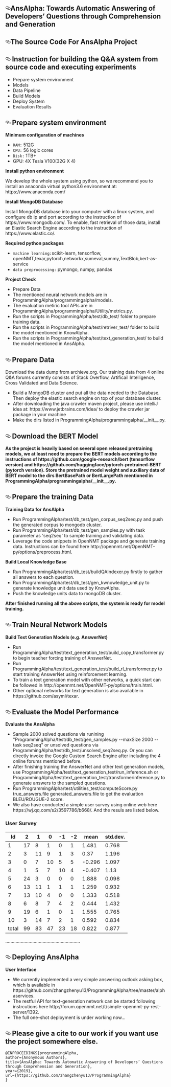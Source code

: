 <!DOCTYPE html>
<html>
<body>
  <div id="readme" class="readme blob instapaper_body">
    <article class="markdown-body entry-content" itemprop="text"><h1><a id="user-content-improving-ir-based-bug-localization-with-context-aware-query-reformulation" class="anchor" aria-hidden="true" href="#improving-ir-based-bug-localization-with-context-aware-query-reformulation"><svg class="octicon octicon-link" viewBox="0 0 16 16" version="1.1" width="16" height="16" aria-hidden="true"><path fill-rule="evenodd" d="M4 9h1v1H4c-1.5 0-3-1.69-3-3.5S2.55 3 4 3h4c1.45 0 3 1.69 3 3.5 0 1.41-.91 2.72-2 3.25V8.59c.58-.45 1-1.27 1-2.09C10 5.22 8.98 4 8 4H4c-.98 0-2 1.22-2 2.5S3 9 4 9zm9-3h-1v1h1c1 0 2 1.22 2 2.5S13.98 12 13 12H9c-.98 0-2-1.22-2-2.5 0-.83.42-1.64 1-2.09V6.25c-1.09.53-2 1.84-2 3.25C6 11.31 7.55 13 9 13h4c1.45 0 3-1.69 3-3.5S14.5 6 13 6z"></path></svg></a>AnsAlpha: Towards Automatic Answering of Developers’ Questions through Comprehension and Generation</h1>
<h2><a id="user-content-accepted-paper-at-esecfse-2018" class="anchor" aria-hidden="true" href="#accepted-paper-at-esecfse-2018"><svg class="octicon octicon-link" viewBox="0 0 16 16" version="1.1" width="16" height="16" aria-hidden="true"><path fill-rule="evenodd" d="M4 9h1v1H4c-1.5 0-3-1.69-3-3.5S2.55 3 4 3h4c1.45 0 3 1.69 3 3.5 0 1.41-.91 2.72-2 3.25V8.59c.58-.45 1-1.27 1-2.09C10 5.22 8.98 4 8 4H4c-.98 0-2 1.22-2 2.5S3 9 4 9zm9-3h-1v1h1c1 0 2 1.22 2 2.5S13.98 12 13 12H9c-.98 0-2-1.22-2-2.5 0-.83.42-1.64 1-2.09V6.25c-1.09.53-2 1.84-2 3.25C6 11.31 7.55 13 9 13h4c1.45 0 3-1.69 3-3.5S14.5 6 13 6z"></path></svg></a>The Source Code For AnsAlpha Project</h2>


    
<h2>
<a id="user-content-subject-systems-6" class="anchor" aria-hidden="true" href="#subject-systems-6"><svg class="octicon octicon-link" viewBox="0 0 16 16" version="1.1" width="16" height="16" aria-hidden="true"><path fill-rule="evenodd" d="M4 9h1v1H4c-1.5 0-3-1.69-3-3.5S2.55 3 4 3h4c1.45 0 3 1.69 3 3.5 0 1.41-.91 2.72-2 3.25V8.59c.58-.45 1-1.27 1-2.09C10 5.22 8.98 4 8 4H4c-.98 0-2 1.22-2 2.5S3 9 4 9zm9-3h-1v1h1c1 0 2 1.22 2 2.5S13.98 12 13 12H9c-.98 0-2-1.22-2-2.5 0-.83.42-1.64 1-2.09V6.25c-1.09.53-2 1.84-2 3.25C6 11.31 7.55 13 9 13h4c1.45 0 3-1.69 3-3.5S14.5 6 13 6z"></path></svg></a>
Instruction for building the Q&A system from source code and executing experiments
</h2>
<ul>
<li>Prepare system environment</li>
<li>Models</li>
<li>Data Pipeline</li>
<li>Build Models</li>
<li>Deploy System</li>
<li>Evaluation Results</li>
</ul>

<h2><a id="user-content-materials-included" class="anchor" aria-hidden="true" href="#materials-included"><svg class="octicon octicon-link" viewBox="0 0 16 16" version="1.1" width="16" height="16" aria-hidden="true"><path fill-rule="evenodd" d="M4 9h1v1H4c-1.5 0-3-1.69-3-3.5S2.55 3 4 3h4c1.45 0 3 1.69 3 3.5 0 1.41-.91 2.72-2 3.25V8.59c.58-.45 1-1.27 1-2.09C10 5.22 8.98 4 8 4H4c-.98 0-2 1.22-2 2.5S3 9 4 9zm9-3h-1v1h1c1 0 2 1.22 2 2.5S13.98 12 13 12H9c-.98 0-2-1.22-2-2.5 0-.83.42-1.64 1-2.09V6.25c-1.09.53-2 1.84-2 3.25C6 11.31 7.55 13 9 13h4c1.45 0 3-1.69 3-3.5S14.5 6 13 6z"></path></svg></a>
Prepare system environment
</h2>
<p><strong>Minimum configuration of machines</strong></p>

<ul>
<li><code>RAM:</code> 512G</li>
<li><code>CPU:</code> 56 logic cores</li>
<li><code>Disk:</code> 1TB+</li>
<li>GPU: 4X Tesla V100(32G X 4)</li>

</ul>
<p><strong>Install python environment</strong></p>
<p>We develop the whole system using python, so we recommend you to install an anaconda virtual python3.6 environment at: https://www.anaconda.com/
</p>

<p><strong>Install MongoDB Database</strong></p>
<p>
Install MongoDB database into your computer with a linux system, and configure db ip and port according to the instruction of https://www.mongodb.com/.
To enable, fast retrieval of those data, install an Elastic Search Engine according to the instruction of 
https://www.elastic.co/.
</p>

<p><strong>Required python packages</strong></p>
<ul>
<li><code>machine learning:</code>scikit-learn, tensorflow, openNMT,texar,pytorch,networkx,sumeval,summy,TextBlob,bert-as-service</li>
<li><code>data preprocessing:</code> pymongo, numpy, pandas</li>
</ul>

<p><strong>Project Check</strong></p>
<ul>
<li>Prepare Data</li>
<li>The mentioned neural network models are in ProgrammingAlpha/programmingalpha/models. </li>
<li>The evaluation metiric tool APIs are in ProgrammingAlpha/programmingalpha/Utility/metrics.py. </li>
<li>Run the scripts in ProgrammingAlpha/test/db_test/ folder to prepare training data. </li>
<li>Run the scripts in ProgrammingAlpha/test/retriver_test/ folder to build the model mentioned in KnowAlpha.</li>
<li>Run the scripts in ProgrammingAlpha/test/text_generation_test/ to build the model mentioned in AnsAlpha. </li>
</ul>


<h2><a id="user-content-available-operations" class="anchor" aria-hidden="true" href="#available-operations"><svg class="octicon octicon-link" viewBox="0 0 16 16" version="1.1" width="16" height="16" aria-hidden="true"><path fill-rule="evenodd" d="M4 9h1v1H4c-1.5 0-3-1.69-3-3.5S2.55 3 4 3h4c1.45 0 3 1.69 3 3.5 0 1.41-.91 2.72-2 3.25V8.59c.58-.45 1-1.27 1-2.09C10 5.22 8.98 4 8 4H4c-.98 0-2 1.22-2 2.5S3 9 4 9zm9-3h-1v1h1c1 0 2 1.22 2 2.5S13.98 12 13 12H9c-.98 0-2-1.22-2-2.5 0-.83.42-1.64 1-2.09V6.25c-1.09.53-2 1.84-2 3.25C6 11.31 7.55 13 9 13h4c1.45 0 3-1.69 3-3.5S14.5 6 13 6z"></path></svg></a>
Prepare Data
</h2>
<p>Download the data dump from archieve.org. 
Our training data from 4 online Q&A forums currently consists of Stack Overflow, Artificail Intelligence, Cross Validated and Data Science. 
</p>
<ul>
<li>
Build a MongoDB cluster and put all the data needed to the Database. Then deploy the elastic search engine on top of your database cluster.
</li>
<li>
After downloading the java crawler maven project, please use intelliJ idea at: https://www.jetbrains.com/idea/ to deploy the crawler jar package in your machine
</li>
<li>
Make the dirs listed in ProgrammingAlpha/programmingalpha/__init__.py.
</li>
</ul>

<h2><a id="user-content-required-parameters-for-the-operations" class="anchor" aria-hidden="true" href="#required-parameters-for-the-operations"><svg class="octicon octicon-link" viewBox="0 0 16 16" version="1.1" width="16" height="16" aria-hidden="true"><path fill-rule="evenodd" d="M4 9h1v1H4c-1.5 0-3-1.69-3-3.5S2.55 3 4 3h4c1.45 0 3 1.69 3 3.5 0 1.41-.91 2.72-2 3.25V8.59c.58-.45 1-1.27 1-2.09C10 5.22 8.98 4 8 4H4c-.98 0-2 1.22-2 2.5S3 9 4 9zm9-3h-1v1h1c1 0 2 1.22 2 2.5S13.98 12 13 12H9c-.98 0-2-1.22-2-2.5 0-.83.42-1.64 1-2.09V6.25c-1.09.53-2 1.84-2 3.25C6 11.31 7.55 13 9 13h4c1.45 0 3-1.69 3-3.5S14.5 6 13 6z"></path></svg></a>
Download the BERT Model
</h2>
<p><strong>
As the project is heavily based on several open released pretraining models, we at least need to prepare the BERT models according to
the instructions of https://github.com/google-research/bert (tensorflow version) and https://github.com/huggingface/pytorch-pretrained-BERT (pytorch version).
Store the pretrained model weight and auxiliary data of BERT model to the dirs BertBasePath or BertLargePath mentioned in ProgrammingAlpha/programmingalpha/__init__.py.
</strong></p>

<h2><a id="user-content-required-parameters-for-the-operations" class="anchor" aria-hidden="true" href="#required-parameters-for-the-operations"><svg class="octicon octicon-link" viewBox="0 0 16 16" version="1.1" width="16" height="16" aria-hidden="true"><path fill-rule="evenodd" d="M4 9h1v1H4c-1.5 0-3-1.69-3-3.5S2.55 3 4 3h4c1.45 0 3 1.69 3 3.5 0 1.41-.91 2.72-2 3.25V8.59c.58-.45 1-1.27 1-2.09C10 5.22 8.98 4 8 4H4c-.98 0-2 1.22-2 2.5S3 9 4 9zm9-3h-1v1h1c1 0 2 1.22 2 2.5S13.98 12 13 12H9c-.98 0-2-1.22-2-2.5 0-.83.42-1.64 1-2.09V6.25c-1.09.53-2 1.84-2 3.25C6 11.31 7.55 13 9 13h4c1.45 0 3-1.69 3-3.5S14.5 6 13 6z"></path></svg></a>
Prepare the training Data
</h2>


<p><strong>Training Data for AnsAlpha</strong></p>
  <ul>
  <li>
  Run ProgrammingAlpha/test/db_test/gen_corpus_seq2seq.py and push the generated corpus to mongodb cluster.
  </li>
  <li>
  Run ProgrammingAlpha/test/db_test/gen_samples.py with task parameter as 'seq2seq' to sample training and validating data.
  </li>
  <li>
  Leverage the code snippets in OpenNMT package and generate training data. Instructions can be found here http://opennmt.net/OpenNMT-py/options/preprocess.html.
  </li>
  </ul>



<p><strong>Build Local Knowledge Base</strong></p>
  <ul>
  <li>
  Run ProgrammingAlpha/test/db_test/buildQAIndexer.py firstly to gather all answers to each question.
  </li>
  <li>
  Run ProgrammingAlpha/test/db_test/gen_kwnowledge_unit.py to generate knowledge unit data used by KnowAlpha.
  </li>
  <li>
  Push the knowledge units data to mongoDB cluster.
  </li>
  </ul>
  
<p><strong>After finished running all the above scripts, the system is ready for model training.</strong></p>

<h2><a id="user-content-q1-how-to-install-the-blizzard-tool" class="anchor" aria-hidden="true" href="#q1-how-to-install-the-blizzard-tool"><svg class="octicon octicon-link" viewBox="0 0 16 16" version="1.1" width="16" height="16" aria-hidden="true"><path fill-rule="evenodd" d="M4 9h1v1H4c-1.5 0-3-1.69-3-3.5S2.55 3 4 3h4c1.45 0 3 1.69 3 3.5 0 1.41-.91 2.72-2 3.25V8.59c.58-.45 1-1.27 1-2.09C10 5.22 8.98 4 8 4H4c-.98 0-2 1.22-2 2.5S3 9 4 9zm9-3h-1v1h1c1 0 2 1.22 2 2.5S13.98 12 13 12H9c-.98 0-2-1.22-2-2.5 0-.83.42-1.64 1-2.09V6.25c-1.09.53-2 1.84-2 3.25C6 11.31 7.55 13 9 13h4c1.45 0 3-1.69 3-3.5S14.5 6 13 6z"></path></svg></a>
Train Neural Network Models
</h2>
<p><strong>Build Text Generation Models (e.g. AnswerNet)</strong></p>
<ul>
<li>
Run ProgrammingAlpha/test/text_generation_test/build_copy_transformer.py to begin teacher forcing training of AnswerNet.
</li>
<li>
Run ProgrammingAlpha/test/text_generation_test/build_rl_transformer.py to start training AnswerNet using reinforcement learning.
</li>
<li>
To train a text generation model with other networks, a quick start can be followed in http://opennmt.net/OpenNMT-py/options/train.html.
</li>
<li>
Other optional networks for text generation is also available in https://github.com/asyml/texar.
</li>
</ul>



<h2><a id="user-content-query-file-format" class="anchor" aria-hidden="true" href="#query-file-format"><svg class="octicon octicon-link" viewBox="0 0 16 16" version="1.1" width="16" height="16" aria-hidden="true"><path fill-rule="evenodd" d="M4 9h1v1H4c-1.5 0-3-1.69-3-3.5S2.55 3 4 3h4c1.45 0 3 1.69 3 3.5 0 1.41-.91 2.72-2 3.25V8.59c.58-.45 1-1.27 1-2.09C10 5.22 8.98 4 8 4H4c-.98 0-2 1.22-2 2.5S3 9 4 9zm9-3h-1v1h1c1 0 2 1.22 2 2.5S13.98 12 13 12H9c-.98 0-2-1.22-2-2.5 0-.83.42-1.64 1-2.09V6.25c-1.09.53-2 1.84-2 3.25C6 11.31 7.55 13 9 13h4c1.45 0 3-1.69 3-3.5S14.5 6 13 6z"></path></svg></a>
Evaluate the Model Performance
</h2>
<p><strong>
 Evaluate the AnsAlpha 
</strong></p>
<ul>
<li>
Sample 2000 solved questions via runining "ProgrammingAlpha/test/db_test/gen_samples.py --maxSize 2000 --task seq2seq" or unsolved questions via ProgrammingAlpha/test/db_test/unsolved_seq2seq.py. Or you can directly invoke the Google Custom Search Engine after including the 4 online forums mentioned before.
</li>
<li>
After finishing training the AnswerNet and other text generation models, use ProgrammingAlpha/test/text_generation_test/run_inference.sh or ProgrammingAlpha/test/text_generation_test/transformerinference.py to generate answers to the sampled questions.
</li>
<li>
Run ProgrammingAlpha/test/utilities_test/computeScore.py true_answers.file generated_answers.file to get the evaluation BLEU/ROUGUE-2 score.
</li>
<li>
We also have conducted a simple user survey using online web here https://wj.qq.com/s2/3597786/b668/.
And the resuls are listed below.
</li>
</ul>

### User Survey
| Id      | 2   | 1      | 0   | -1      | -2   | mean      | std.dev.   |
| ---| ---|---| ---|---| ---|----|----|
| 1 | 17 | 8 | 1  | 0 | 1 | 1.481 | 0.768 |
| 2 | 3 | 11 | 9 | 1 | 3  | 0.37 | 1.196  |
| 3 | 0 | 7 | 10 | 5 | 5 | -0.296 | 1.097  |
| 4 | 1 | 5 | 7 | 10 | 4 | -0.407 | 1.13  |
| 5 | 24 | 3 | 0 | 0 | 0 | 1.888 | 0.098  |
| 6 | 13 | 11 | 1 | 1 | 1 | 1.259 | 0.932 |
| 7 | 13 | 10 | 4 | 0 | 0 | 1.333 | 0.518 |
| 8 | 6 | 8 | 7 | 4 | 2 | 0.444 | 1.432  |
| 9 | 19 | 6 | 1 | 0 | 1 | 1.555 | 0.765 |
| 10 | 3 | 14 | 7 | 2 | 1 | 0.592 | 0.834 |
| total | 99 | 83 | 47 | 23 | 18 | 0.822 | 0.877 |


<p>..........................................................</p>


<h2><a id="user-content-please-cite-our-work-as" class="anchor" aria-hidden="true" href="#please-cite-our-work-as"><svg class="octicon octicon-link" viewBox="0 0 16 16" version="1.1" width="16" height="16" aria-hidden="true"><path fill-rule="evenodd" d="M4 9h1v1H4c-1.5 0-3-1.69-3-3.5S2.55 3 4 3h4c1.45 0 3 1.69 3 3.5 0 1.41-.91 2.72-2 3.25V8.59c.58-.45 1-1.27 1-2.09C10 5.22 8.98 4 8 4H4c-.98 0-2 1.22-2 2.5S3 9 4 9zm9-3h-1v1h1c1 0 2 1.22 2 2.5S13.98 12 13 12H9c-.98 0-2-1.22-2-2.5 0-.83.42-1.64 1-2.09V6.25c-1.09.53-2 1.84-2 3.25C6 11.31 7.55 13 9 13h4c1.45 0 3-1.69 3-3.5S14.5 6 13 6z"></path></svg></a>
Deploying AnsAlpha
</h2>

<p><strong>User Interface</strong></p>
<ul>
<li>
We currently implemented a very simple answering outlook asking box, which is available in https://github.com/zhangzhenyu13/ProgrammingAlpha/tree/master/alphaservices.
</li>
<li>
The restful API for text-generation network can be started following instrcutions here http://forum.opennmt.net/t/simple-opennmt-py-rest-server/1392. 
</li>
<li>
The full one-shot deployment is under working now...
</li>
</ul>

<h2><a id="user-content-please-cite-our-work-as" class="anchor" aria-hidden="true" href="#please-cite-our-work-as"><svg class="octicon octicon-link" viewBox="0 0 16 16" version="1.1" width="16" height="16" aria-hidden="true"><path fill-rule="evenodd" d="M4 9h1v1H4c-1.5 0-3-1.69-3-3.5S2.55 3 4 3h4c1.45 0 3 1.69 3 3.5 0 1.41-.91 2.72-2 3.25V8.59c.58-.45 1-1.27 1-2.09C10 5.22 8.98 4 8 4H4c-.98 0-2 1.22-2 2.5S3 9 4 9zm9-3h-1v1h1c1 0 2 1.22 2 2.5S13.98 12 13 12H9c-.98 0-2-1.22-2-2.5 0-.83.42-1.64 1-2.09V6.25c-1.09.53-2 1.84-2 3.25C6 11.31 7.55 13 9 13h4c1.45 0 3-1.69 3-3.5S14.5 6 13 6z"></path></svg></a>
Please give a cite to our work if you want use the project somewhere else. 
</h2>
<pre><code>@INPROCEEDINGS{programmingAlpha, 
author={Anonymous Authors}, 
title={AnsAlpha: Towards Automatic Answering of Developers’ Questions through Comprehension and Generation},
year={2019},
url={https://github.com/zhangzhenyu13/ProgrammingAlpha} 
}

  </body>
</html>

